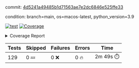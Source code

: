 commit: [4d5241a49485b1d71563ae7e2dc6846e525ffe33](https://github.com/rcmdnk/homebrew-file/tree/4d5241a49485b1d71563ae7e2dc6846e525ffe33)

condition: branch=main, os=macos-latest, python_version=3.9

[![test](https://github.com/rcmdnk/homebrew-file/actions/workflows/test.yml/badge.svg)](https://github.com/rcmdnk/homebrew-file/actions/runs/17012547079)
<a href="https://github.com/rcmdnk/homebrew-file/blob/4d5241a49485b1d71563ae7e2dc6846e525ffe33/README.md"><img alt="Coverage" src="https://img.shields.io/badge/Coverage-61%25-yellow.svg" /></a><details><summary>Coverage Report </summary><table><tr><th>File</th><th>Stmts</th><th>Miss</th><th>Cover</th><th>Missing</th></tr><tbody><tr><td colspan="5"><b>bin</b></td></tr><tr><td>&nbsp; &nbsp;<a href="https://github.com/rcmdnk/homebrew-file/blob/4d5241a49485b1d71563ae7e2dc6846e525ffe33/bin/brew-file">brew-file</a></td><td>2222</td><td>857</td><td>61%</td><td><a href="https://github.com/rcmdnk/homebrew-file/blob/4d5241a49485b1d71563ae7e2dc6846e525ffe33/bin/brew-file#L56-L62">56&ndash;62</a>, <a href="https://github.com/rcmdnk/homebrew-file/blob/4d5241a49485b1d71563ae7e2dc6846e525ffe33/bin/brew-file#L149">149</a>, <a href="https://github.com/rcmdnk/homebrew-file/blob/4d5241a49485b1d71563ae7e2dc6846e525ffe33/bin/brew-file#L161">161</a>, <a href="https://github.com/rcmdnk/homebrew-file/blob/4d5241a49485b1d71563ae7e2dc6846e525ffe33/bin/brew-file#L164">164</a>, <a href="https://github.com/rcmdnk/homebrew-file/blob/4d5241a49485b1d71563ae7e2dc6846e525ffe33/bin/brew-file#L213">213</a>, <a href="https://github.com/rcmdnk/homebrew-file/blob/4d5241a49485b1d71563ae7e2dc6846e525ffe33/bin/brew-file#L307">307</a>, <a href="https://github.com/rcmdnk/homebrew-file/blob/4d5241a49485b1d71563ae7e2dc6846e525ffe33/bin/brew-file#L310">310</a>, <a href="https://github.com/rcmdnk/homebrew-file/blob/4d5241a49485b1d71563ae7e2dc6846e525ffe33/bin/brew-file#L378-L380">378&ndash;380</a>, <a href="https://github.com/rcmdnk/homebrew-file/blob/4d5241a49485b1d71563ae7e2dc6846e525ffe33/bin/brew-file#L389-L390">389&ndash;390</a>, <a href="https://github.com/rcmdnk/homebrew-file/blob/4d5241a49485b1d71563ae7e2dc6846e525ffe33/bin/brew-file#L484">484</a>, <a href="https://github.com/rcmdnk/homebrew-file/blob/4d5241a49485b1d71563ae7e2dc6846e525ffe33/bin/brew-file#L490-L493">490&ndash;493</a>, <a href="https://github.com/rcmdnk/homebrew-file/blob/4d5241a49485b1d71563ae7e2dc6846e525ffe33/bin/brew-file#L531-L555">531&ndash;555</a>, <a href="https://github.com/rcmdnk/homebrew-file/blob/4d5241a49485b1d71563ae7e2dc6846e525ffe33/bin/brew-file#L559-L567">559&ndash;567</a>, <a href="https://github.com/rcmdnk/homebrew-file/blob/4d5241a49485b1d71563ae7e2dc6846e525ffe33/bin/brew-file#L699">699</a>, <a href="https://github.com/rcmdnk/homebrew-file/blob/4d5241a49485b1d71563ae7e2dc6846e525ffe33/bin/brew-file#L821-L825">821&ndash;825</a>, <a href="https://github.com/rcmdnk/homebrew-file/blob/4d5241a49485b1d71563ae7e2dc6846e525ffe33/bin/brew-file#L838-L843">838&ndash;843</a>, <a href="https://github.com/rcmdnk/homebrew-file/blob/4d5241a49485b1d71563ae7e2dc6846e525ffe33/bin/brew-file#L854">854</a>, <a href="https://github.com/rcmdnk/homebrew-file/blob/4d5241a49485b1d71563ae7e2dc6846e525ffe33/bin/brew-file#L871">871</a>, <a href="https://github.com/rcmdnk/homebrew-file/blob/4d5241a49485b1d71563ae7e2dc6846e525ffe33/bin/brew-file#L875-L883">875&ndash;883</a>, <a href="https://github.com/rcmdnk/homebrew-file/blob/4d5241a49485b1d71563ae7e2dc6846e525ffe33/bin/brew-file#L892-L895">892&ndash;895</a>, <a href="https://github.com/rcmdnk/homebrew-file/blob/4d5241a49485b1d71563ae7e2dc6846e525ffe33/bin/brew-file#L897-L900">897&ndash;900</a>, <a href="https://github.com/rcmdnk/homebrew-file/blob/4d5241a49485b1d71563ae7e2dc6846e525ffe33/bin/brew-file#L902-L905">902&ndash;905</a>, <a href="https://github.com/rcmdnk/homebrew-file/blob/4d5241a49485b1d71563ae7e2dc6846e525ffe33/bin/brew-file#L907-L910">907&ndash;910</a>, <a href="https://github.com/rcmdnk/homebrew-file/blob/4d5241a49485b1d71563ae7e2dc6846e525ffe33/bin/brew-file#L921-L939">921&ndash;939</a>, <a href="https://github.com/rcmdnk/homebrew-file/blob/4d5241a49485b1d71563ae7e2dc6846e525ffe33/bin/brew-file#L991-L1002">991&ndash;1002</a>, <a href="https://github.com/rcmdnk/homebrew-file/blob/4d5241a49485b1d71563ae7e2dc6846e525ffe33/bin/brew-file#L1005-L1033">1005&ndash;1033</a>, <a href="https://github.com/rcmdnk/homebrew-file/blob/4d5241a49485b1d71563ae7e2dc6846e525ffe33/bin/brew-file#L1049-L1064">1049&ndash;1064</a>, <a href="https://github.com/rcmdnk/homebrew-file/blob/4d5241a49485b1d71563ae7e2dc6846e525ffe33/bin/brew-file#L1106">1106</a>, <a href="https://github.com/rcmdnk/homebrew-file/blob/4d5241a49485b1d71563ae7e2dc6846e525ffe33/bin/brew-file#L1122-L1127">1122&ndash;1127</a>, <a href="https://github.com/rcmdnk/homebrew-file/blob/4d5241a49485b1d71563ae7e2dc6846e525ffe33/bin/brew-file#L1131-L1133">1131&ndash;1133</a>, <a href="https://github.com/rcmdnk/homebrew-file/blob/4d5241a49485b1d71563ae7e2dc6846e525ffe33/bin/brew-file#L1137-L1140">1137&ndash;1140</a>, <a href="https://github.com/rcmdnk/homebrew-file/blob/4d5241a49485b1d71563ae7e2dc6846e525ffe33/bin/brew-file#L1144-L1146">1144&ndash;1146</a>, <a href="https://github.com/rcmdnk/homebrew-file/blob/4d5241a49485b1d71563ae7e2dc6846e525ffe33/bin/brew-file#L1150-L1152">1150&ndash;1152</a>, <a href="https://github.com/rcmdnk/homebrew-file/blob/4d5241a49485b1d71563ae7e2dc6846e525ffe33/bin/brew-file#L1156-L1158">1156&ndash;1158</a>, <a href="https://github.com/rcmdnk/homebrew-file/blob/4d5241a49485b1d71563ae7e2dc6846e525ffe33/bin/brew-file#L1162-L1164">1162&ndash;1164</a>, <a href="https://github.com/rcmdnk/homebrew-file/blob/4d5241a49485b1d71563ae7e2dc6846e525ffe33/bin/brew-file#L1168-L1170">1168&ndash;1170</a>, <a href="https://github.com/rcmdnk/homebrew-file/blob/4d5241a49485b1d71563ae7e2dc6846e525ffe33/bin/brew-file#L1174-L1176">1174&ndash;1176</a>, <a href="https://github.com/rcmdnk/homebrew-file/blob/4d5241a49485b1d71563ae7e2dc6846e525ffe33/bin/brew-file#L1180-L1183">1180&ndash;1183</a>, <a href="https://github.com/rcmdnk/homebrew-file/blob/4d5241a49485b1d71563ae7e2dc6846e525ffe33/bin/brew-file#L1187-L1189">1187&ndash;1189</a>, <a href="https://github.com/rcmdnk/homebrew-file/blob/4d5241a49485b1d71563ae7e2dc6846e525ffe33/bin/brew-file#L1207">1207</a>, <a href="https://github.com/rcmdnk/homebrew-file/blob/4d5241a49485b1d71563ae7e2dc6846e525ffe33/bin/brew-file#L1257-L1259">1257&ndash;1259</a>, <a href="https://github.com/rcmdnk/homebrew-file/blob/4d5241a49485b1d71563ae7e2dc6846e525ffe33/bin/brew-file#L1262">1262</a>, <a href="https://github.com/rcmdnk/homebrew-file/blob/4d5241a49485b1d71563ae7e2dc6846e525ffe33/bin/brew-file#L1268">1268</a>, <a href="https://github.com/rcmdnk/homebrew-file/blob/4d5241a49485b1d71563ae7e2dc6846e525ffe33/bin/brew-file#L1290-L1293">1290&ndash;1293</a>, <a href="https://github.com/rcmdnk/homebrew-file/blob/4d5241a49485b1d71563ae7e2dc6846e525ffe33/bin/brew-file#L1375">1375</a>, <a href="https://github.com/rcmdnk/homebrew-file/blob/4d5241a49485b1d71563ae7e2dc6846e525ffe33/bin/brew-file#L1413">1413</a>, <a href="https://github.com/rcmdnk/homebrew-file/blob/4d5241a49485b1d71563ae7e2dc6846e525ffe33/bin/brew-file#L1450">1450</a>, <a href="https://github.com/rcmdnk/homebrew-file/blob/4d5241a49485b1d71563ae7e2dc6846e525ffe33/bin/brew-file#L1453">1453</a>, <a href="https://github.com/rcmdnk/homebrew-file/blob/4d5241a49485b1d71563ae7e2dc6846e525ffe33/bin/brew-file#L1465">1465</a>, <a href="https://github.com/rcmdnk/homebrew-file/blob/4d5241a49485b1d71563ae7e2dc6846e525ffe33/bin/brew-file#L1467">1467</a>, <a href="https://github.com/rcmdnk/homebrew-file/blob/4d5241a49485b1d71563ae7e2dc6846e525ffe33/bin/brew-file#L1502-L1503">1502&ndash;1503</a>, <a href="https://github.com/rcmdnk/homebrew-file/blob/4d5241a49485b1d71563ae7e2dc6846e525ffe33/bin/brew-file#L1515-L1518">1515&ndash;1518</a>, <a href="https://github.com/rcmdnk/homebrew-file/blob/4d5241a49485b1d71563ae7e2dc6846e525ffe33/bin/brew-file#L1548-L1579">1548&ndash;1579</a>, <a href="https://github.com/rcmdnk/homebrew-file/blob/4d5241a49485b1d71563ae7e2dc6846e525ffe33/bin/brew-file#L1586">1586</a>, <a href="https://github.com/rcmdnk/homebrew-file/blob/4d5241a49485b1d71563ae7e2dc6846e525ffe33/bin/brew-file#L1588">1588</a>, <a href="https://github.com/rcmdnk/homebrew-file/blob/4d5241a49485b1d71563ae7e2dc6846e525ffe33/bin/brew-file#L1597-L1598">1597&ndash;1598</a>, <a href="https://github.com/rcmdnk/homebrew-file/blob/4d5241a49485b1d71563ae7e2dc6846e525ffe33/bin/brew-file#L1603">1603</a>, <a href="https://github.com/rcmdnk/homebrew-file/blob/4d5241a49485b1d71563ae7e2dc6846e525ffe33/bin/brew-file#L1609">1609</a>, <a href="https://github.com/rcmdnk/homebrew-file/blob/4d5241a49485b1d71563ae7e2dc6846e525ffe33/bin/brew-file#L1613-L1624">1613&ndash;1624</a>, <a href="https://github.com/rcmdnk/homebrew-file/blob/4d5241a49485b1d71563ae7e2dc6846e525ffe33/bin/brew-file#L1627-L1632">1627&ndash;1632</a>, <a href="https://github.com/rcmdnk/homebrew-file/blob/4d5241a49485b1d71563ae7e2dc6846e525ffe33/bin/brew-file#L1643-L1663">1643&ndash;1663</a>, <a href="https://github.com/rcmdnk/homebrew-file/blob/4d5241a49485b1d71563ae7e2dc6846e525ffe33/bin/brew-file#L1691">1691</a>, <a href="https://github.com/rcmdnk/homebrew-file/blob/4d5241a49485b1d71563ae7e2dc6846e525ffe33/bin/brew-file#L1730-L1737">1730&ndash;1737</a>, <a href="https://github.com/rcmdnk/homebrew-file/blob/4d5241a49485b1d71563ae7e2dc6846e525ffe33/bin/brew-file#L1744-L1752">1744&ndash;1752</a>, <a href="https://github.com/rcmdnk/homebrew-file/blob/4d5241a49485b1d71563ae7e2dc6846e525ffe33/bin/brew-file#L1768">1768</a>, <a href="https://github.com/rcmdnk/homebrew-file/blob/4d5241a49485b1d71563ae7e2dc6846e525ffe33/bin/brew-file#L1778">1778</a>, <a href="https://github.com/rcmdnk/homebrew-file/blob/4d5241a49485b1d71563ae7e2dc6846e525ffe33/bin/brew-file#L1784">1784</a>, <a href="https://github.com/rcmdnk/homebrew-file/blob/4d5241a49485b1d71563ae7e2dc6846e525ffe33/bin/brew-file#L1794">1794</a>, <a href="https://github.com/rcmdnk/homebrew-file/blob/4d5241a49485b1d71563ae7e2dc6846e525ffe33/bin/brew-file#L1803-L1804">1803&ndash;1804</a>, <a href="https://github.com/rcmdnk/homebrew-file/blob/4d5241a49485b1d71563ae7e2dc6846e525ffe33/bin/brew-file#L1808">1808</a>, <a href="https://github.com/rcmdnk/homebrew-file/blob/4d5241a49485b1d71563ae7e2dc6846e525ffe33/bin/brew-file#L1814">1814</a>, <a href="https://github.com/rcmdnk/homebrew-file/blob/4d5241a49485b1d71563ae7e2dc6846e525ffe33/bin/brew-file#L1820-L1824">1820&ndash;1824</a>, <a href="https://github.com/rcmdnk/homebrew-file/blob/4d5241a49485b1d71563ae7e2dc6846e525ffe33/bin/brew-file#L1840-L1847">1840&ndash;1847</a>, <a href="https://github.com/rcmdnk/homebrew-file/blob/4d5241a49485b1d71563ae7e2dc6846e525ffe33/bin/brew-file#L1854-L1858">1854&ndash;1858</a>, <a href="https://github.com/rcmdnk/homebrew-file/blob/4d5241a49485b1d71563ae7e2dc6846e525ffe33/bin/brew-file#L1862">1862</a>, <a href="https://github.com/rcmdnk/homebrew-file/blob/4d5241a49485b1d71563ae7e2dc6846e525ffe33/bin/brew-file#L1875-L1876">1875&ndash;1876</a>, <a href="https://github.com/rcmdnk/homebrew-file/blob/4d5241a49485b1d71563ae7e2dc6846e525ffe33/bin/brew-file#L1897-L2024">1897&ndash;2024</a>, <a href="https://github.com/rcmdnk/homebrew-file/blob/4d5241a49485b1d71563ae7e2dc6846e525ffe33/bin/brew-file#L2027-L2036">2027&ndash;2036</a>, <a href="https://github.com/rcmdnk/homebrew-file/blob/4d5241a49485b1d71563ae7e2dc6846e525ffe33/bin/brew-file#L2049">2049</a>, <a href="https://github.com/rcmdnk/homebrew-file/blob/4d5241a49485b1d71563ae7e2dc6846e525ffe33/bin/brew-file#L2054">2054</a>, <a href="https://github.com/rcmdnk/homebrew-file/blob/4d5241a49485b1d71563ae7e2dc6846e525ffe33/bin/brew-file#L2059-L2098">2059&ndash;2098</a>, <a href="https://github.com/rcmdnk/homebrew-file/blob/4d5241a49485b1d71563ae7e2dc6846e525ffe33/bin/brew-file#L2108-L2135">2108&ndash;2135</a>, <a href="https://github.com/rcmdnk/homebrew-file/blob/4d5241a49485b1d71563ae7e2dc6846e525ffe33/bin/brew-file#L2139-L2205">2139&ndash;2205</a>, <a href="https://github.com/rcmdnk/homebrew-file/blob/4d5241a49485b1d71563ae7e2dc6846e525ffe33/bin/brew-file#L2212-L2215">2212&ndash;2215</a>, <a href="https://github.com/rcmdnk/homebrew-file/blob/4d5241a49485b1d71563ae7e2dc6846e525ffe33/bin/brew-file#L2224-L2227">2224&ndash;2227</a>, <a href="https://github.com/rcmdnk/homebrew-file/blob/4d5241a49485b1d71563ae7e2dc6846e525ffe33/bin/brew-file#L2236-L2239">2236&ndash;2239</a>, <a href="https://github.com/rcmdnk/homebrew-file/blob/4d5241a49485b1d71563ae7e2dc6846e525ffe33/bin/brew-file#L2248-L2251">2248&ndash;2251</a>, <a href="https://github.com/rcmdnk/homebrew-file/blob/4d5241a49485b1d71563ae7e2dc6846e525ffe33/bin/brew-file#L2260-L2281">2260&ndash;2281</a>, <a href="https://github.com/rcmdnk/homebrew-file/blob/4d5241a49485b1d71563ae7e2dc6846e525ffe33/bin/brew-file#L2291-L2309">2291&ndash;2309</a>, <a href="https://github.com/rcmdnk/homebrew-file/blob/4d5241a49485b1d71563ae7e2dc6846e525ffe33/bin/brew-file#L2318-L2328">2318&ndash;2328</a>, <a href="https://github.com/rcmdnk/homebrew-file/blob/4d5241a49485b1d71563ae7e2dc6846e525ffe33/bin/brew-file#L2331-L2346">2331&ndash;2346</a>, <a href="https://github.com/rcmdnk/homebrew-file/blob/4d5241a49485b1d71563ae7e2dc6846e525ffe33/bin/brew-file#L2349-L2361">2349&ndash;2361</a>, <a href="https://github.com/rcmdnk/homebrew-file/blob/4d5241a49485b1d71563ae7e2dc6846e525ffe33/bin/brew-file#L2364-L2376">2364&ndash;2376</a>, <a href="https://github.com/rcmdnk/homebrew-file/blob/4d5241a49485b1d71563ae7e2dc6846e525ffe33/bin/brew-file#L2383">2383</a>, <a href="https://github.com/rcmdnk/homebrew-file/blob/4d5241a49485b1d71563ae7e2dc6846e525ffe33/bin/brew-file#L2387-L2394">2387&ndash;2394</a>, <a href="https://github.com/rcmdnk/homebrew-file/blob/4d5241a49485b1d71563ae7e2dc6846e525ffe33/bin/brew-file#L2401-L2402">2401&ndash;2402</a>, <a href="https://github.com/rcmdnk/homebrew-file/blob/4d5241a49485b1d71563ae7e2dc6846e525ffe33/bin/brew-file#L2431">2431</a>, <a href="https://github.com/rcmdnk/homebrew-file/blob/4d5241a49485b1d71563ae7e2dc6846e525ffe33/bin/brew-file#L2437">2437</a>, <a href="https://github.com/rcmdnk/homebrew-file/blob/4d5241a49485b1d71563ae7e2dc6846e525ffe33/bin/brew-file#L2445-L2449">2445&ndash;2449</a>, <a href="https://github.com/rcmdnk/homebrew-file/blob/4d5241a49485b1d71563ae7e2dc6846e525ffe33/bin/brew-file#L2460-L2463">2460&ndash;2463</a>, <a href="https://github.com/rcmdnk/homebrew-file/blob/4d5241a49485b1d71563ae7e2dc6846e525ffe33/bin/brew-file#L2470">2470</a>, <a href="https://github.com/rcmdnk/homebrew-file/blob/4d5241a49485b1d71563ae7e2dc6846e525ffe33/bin/brew-file#L2477">2477</a>, <a href="https://github.com/rcmdnk/homebrew-file/blob/4d5241a49485b1d71563ae7e2dc6846e525ffe33/bin/brew-file#L2481">2481</a>, <a href="https://github.com/rcmdnk/homebrew-file/blob/4d5241a49485b1d71563ae7e2dc6846e525ffe33/bin/brew-file#L2484">2484</a>, <a href="https://github.com/rcmdnk/homebrew-file/blob/4d5241a49485b1d71563ae7e2dc6846e525ffe33/bin/brew-file#L2506-L2539">2506&ndash;2539</a>, <a href="https://github.com/rcmdnk/homebrew-file/blob/4d5241a49485b1d71563ae7e2dc6846e525ffe33/bin/brew-file#L2560">2560</a>, <a href="https://github.com/rcmdnk/homebrew-file/blob/4d5241a49485b1d71563ae7e2dc6846e525ffe33/bin/brew-file#L2577-L2578">2577&ndash;2578</a>, <a href="https://github.com/rcmdnk/homebrew-file/blob/4d5241a49485b1d71563ae7e2dc6846e525ffe33/bin/brew-file#L2582">2582</a>, <a href="https://github.com/rcmdnk/homebrew-file/blob/4d5241a49485b1d71563ae7e2dc6846e525ffe33/bin/brew-file#L2587-L2588">2587&ndash;2588</a>, <a href="https://github.com/rcmdnk/homebrew-file/blob/4d5241a49485b1d71563ae7e2dc6846e525ffe33/bin/brew-file#L2594-L2614">2594&ndash;2614</a>, <a href="https://github.com/rcmdnk/homebrew-file/blob/4d5241a49485b1d71563ae7e2dc6846e525ffe33/bin/brew-file#L2618-L2628">2618&ndash;2628</a>, <a href="https://github.com/rcmdnk/homebrew-file/blob/4d5241a49485b1d71563ae7e2dc6846e525ffe33/bin/brew-file#L2631">2631</a>, <a href="https://github.com/rcmdnk/homebrew-file/blob/4d5241a49485b1d71563ae7e2dc6846e525ffe33/bin/brew-file#L2647">2647</a>, <a href="https://github.com/rcmdnk/homebrew-file/blob/4d5241a49485b1d71563ae7e2dc6846e525ffe33/bin/brew-file#L2651-L2657">2651&ndash;2657</a>, <a href="https://github.com/rcmdnk/homebrew-file/blob/4d5241a49485b1d71563ae7e2dc6846e525ffe33/bin/brew-file#L2659">2659</a>, <a href="https://github.com/rcmdnk/homebrew-file/blob/4d5241a49485b1d71563ae7e2dc6846e525ffe33/bin/brew-file#L2665">2665</a>, <a href="https://github.com/rcmdnk/homebrew-file/blob/4d5241a49485b1d71563ae7e2dc6846e525ffe33/bin/brew-file#L2694-L2706">2694&ndash;2706</a>, <a href="https://github.com/rcmdnk/homebrew-file/blob/4d5241a49485b1d71563ae7e2dc6846e525ffe33/bin/brew-file#L2722-L2723">2722&ndash;2723</a>, <a href="https://github.com/rcmdnk/homebrew-file/blob/4d5241a49485b1d71563ae7e2dc6846e525ffe33/bin/brew-file#L2725">2725</a>, <a href="https://github.com/rcmdnk/homebrew-file/blob/4d5241a49485b1d71563ae7e2dc6846e525ffe33/bin/brew-file#L2735">2735</a>, <a href="https://github.com/rcmdnk/homebrew-file/blob/4d5241a49485b1d71563ae7e2dc6846e525ffe33/bin/brew-file#L2750-L3018">2750&ndash;3018</a>, <a href="https://github.com/rcmdnk/homebrew-file/blob/4d5241a49485b1d71563ae7e2dc6846e525ffe33/bin/brew-file#L3038-L3040">3038&ndash;3040</a>, <a href="https://github.com/rcmdnk/homebrew-file/blob/4d5241a49485b1d71563ae7e2dc6846e525ffe33/bin/brew-file#L3049-L3059">3049&ndash;3059</a>, <a href="https://github.com/rcmdnk/homebrew-file/blob/4d5241a49485b1d71563ae7e2dc6846e525ffe33/bin/brew-file#L3071-L3077">3071&ndash;3077</a>, <a href="https://github.com/rcmdnk/homebrew-file/blob/4d5241a49485b1d71563ae7e2dc6846e525ffe33/bin/brew-file#L3089-L3103">3089&ndash;3103</a>, <a href="https://github.com/rcmdnk/homebrew-file/blob/4d5241a49485b1d71563ae7e2dc6846e525ffe33/bin/brew-file#L3109-L3146">3109&ndash;3146</a>, <a href="https://github.com/rcmdnk/homebrew-file/blob/4d5241a49485b1d71563ae7e2dc6846e525ffe33/bin/brew-file#L3154-L3178">3154&ndash;3178</a>, <a href="https://github.com/rcmdnk/homebrew-file/blob/4d5241a49485b1d71563ae7e2dc6846e525ffe33/bin/brew-file#L3182-L3195">3182&ndash;3195</a>, <a href="https://github.com/rcmdnk/homebrew-file/blob/4d5241a49485b1d71563ae7e2dc6846e525ffe33/bin/brew-file#L3199-L3212">3199&ndash;3212</a>, <a href="https://github.com/rcmdnk/homebrew-file/blob/4d5241a49485b1d71563ae7e2dc6846e525ffe33/bin/brew-file#L3216-L3229">3216&ndash;3229</a>, <a href="https://github.com/rcmdnk/homebrew-file/blob/4d5241a49485b1d71563ae7e2dc6846e525ffe33/bin/brew-file#L3233">3233</a>, <a href="https://github.com/rcmdnk/homebrew-file/blob/4d5241a49485b1d71563ae7e2dc6846e525ffe33/bin/brew-file#L3263-L3264">3263&ndash;3264</a>, <a href="https://github.com/rcmdnk/homebrew-file/blob/4d5241a49485b1d71563ae7e2dc6846e525ffe33/bin/brew-file#L3355">3355</a>, <a href="https://github.com/rcmdnk/homebrew-file/blob/4d5241a49485b1d71563ae7e2dc6846e525ffe33/bin/brew-file#L3357">3357</a>, <a href="https://github.com/rcmdnk/homebrew-file/blob/4d5241a49485b1d71563ae7e2dc6846e525ffe33/bin/brew-file#L3362-L3373">3362&ndash;3373</a>, <a href="https://github.com/rcmdnk/homebrew-file/blob/4d5241a49485b1d71563ae7e2dc6846e525ffe33/bin/brew-file#L3389">3389</a>, <a href="https://github.com/rcmdnk/homebrew-file/blob/4d5241a49485b1d71563ae7e2dc6846e525ffe33/bin/brew-file#L3407-L3424">3407&ndash;3424</a>, <a href="https://github.com/rcmdnk/homebrew-file/blob/4d5241a49485b1d71563ae7e2dc6846e525ffe33/bin/brew-file#L3447">3447</a>, <a href="https://github.com/rcmdnk/homebrew-file/blob/4d5241a49485b1d71563ae7e2dc6846e525ffe33/bin/brew-file#L3453">3453</a>, <a href="https://github.com/rcmdnk/homebrew-file/blob/4d5241a49485b1d71563ae7e2dc6846e525ffe33/bin/brew-file#L3457-L3468">3457&ndash;3468</a>, <a href="https://github.com/rcmdnk/homebrew-file/blob/4d5241a49485b1d71563ae7e2dc6846e525ffe33/bin/brew-file#L3477">3477</a>, <a href="https://github.com/rcmdnk/homebrew-file/blob/4d5241a49485b1d71563ae7e2dc6846e525ffe33/bin/brew-file#L3489">3489</a>, <a href="https://github.com/rcmdnk/homebrew-file/blob/4d5241a49485b1d71563ae7e2dc6846e525ffe33/bin/brew-file#L3491-L3495">3491&ndash;3495</a>, <a href="https://github.com/rcmdnk/homebrew-file/blob/4d5241a49485b1d71563ae7e2dc6846e525ffe33/bin/brew-file#L3499-L3502">3499&ndash;3502</a>, <a href="https://github.com/rcmdnk/homebrew-file/blob/4d5241a49485b1d71563ae7e2dc6846e525ffe33/bin/brew-file#L3505-L3508">3505&ndash;3508</a>, <a href="https://github.com/rcmdnk/homebrew-file/blob/4d5241a49485b1d71563ae7e2dc6846e525ffe33/bin/brew-file#L3511-L3519">3511&ndash;3519</a>, <a href="https://github.com/rcmdnk/homebrew-file/blob/4d5241a49485b1d71563ae7e2dc6846e525ffe33/bin/brew-file#L3548-L3555">3548&ndash;3555</a>, <a href="https://github.com/rcmdnk/homebrew-file/blob/4d5241a49485b1d71563ae7e2dc6846e525ffe33/bin/brew-file#L3566-L3573">3566&ndash;3573</a>, <a href="https://github.com/rcmdnk/homebrew-file/blob/4d5241a49485b1d71563ae7e2dc6846e525ffe33/bin/brew-file#L3654-L3656">3654&ndash;3656</a>, <a href="https://github.com/rcmdnk/homebrew-file/blob/4d5241a49485b1d71563ae7e2dc6846e525ffe33/bin/brew-file#L3679">3679</a>, <a href="https://github.com/rcmdnk/homebrew-file/blob/4d5241a49485b1d71563ae7e2dc6846e525ffe33/bin/brew-file#L3685">3685</a>, <a href="https://github.com/rcmdnk/homebrew-file/blob/4d5241a49485b1d71563ae7e2dc6846e525ffe33/bin/brew-file#L4248-L4249">4248&ndash;4249</a>, <a href="https://github.com/rcmdnk/homebrew-file/blob/4d5241a49485b1d71563ae7e2dc6846e525ffe33/bin/brew-file#L4252">4252</a>, <a href="https://github.com/rcmdnk/homebrew-file/blob/4d5241a49485b1d71563ae7e2dc6846e525ffe33/bin/brew-file#L4256">4256</a>, <a href="https://github.com/rcmdnk/homebrew-file/blob/4d5241a49485b1d71563ae7e2dc6846e525ffe33/bin/brew-file#L4264">4264</a>, <a href="https://github.com/rcmdnk/homebrew-file/blob/4d5241a49485b1d71563ae7e2dc6846e525ffe33/bin/brew-file#L4269-L4271">4269&ndash;4271</a>, <a href="https://github.com/rcmdnk/homebrew-file/blob/4d5241a49485b1d71563ae7e2dc6846e525ffe33/bin/brew-file#L4273-L4275">4273&ndash;4275</a>, <a href="https://github.com/rcmdnk/homebrew-file/blob/4d5241a49485b1d71563ae7e2dc6846e525ffe33/bin/brew-file#L4280-L4281">4280&ndash;4281</a>, <a href="https://github.com/rcmdnk/homebrew-file/blob/4d5241a49485b1d71563ae7e2dc6846e525ffe33/bin/brew-file#L4283-L4285">4283&ndash;4285</a>, <a href="https://github.com/rcmdnk/homebrew-file/blob/4d5241a49485b1d71563ae7e2dc6846e525ffe33/bin/brew-file#L4287-L4288">4287&ndash;4288</a>, <a href="https://github.com/rcmdnk/homebrew-file/blob/4d5241a49485b1d71563ae7e2dc6846e525ffe33/bin/brew-file#L4290-L4364">4290&ndash;4364</a>, <a href="https://github.com/rcmdnk/homebrew-file/blob/4d5241a49485b1d71563ae7e2dc6846e525ffe33/bin/brew-file#L4370-L4380">4370&ndash;4380</a></td></tr><tr><td><b>TOTAL</b></td><td><b>2222</b></td><td><b>857</b></td><td><b>61%</b></td><td>&nbsp;</td></tr></tbody></table></details>

| Tests | Skipped | Failures | Errors | Time |
| ----- | ------- | -------- | -------- | ------------------ |
| 129 | 0 :zzz: | 0 :x: | 0 :fire: | 2m 49s :stopwatch: |

